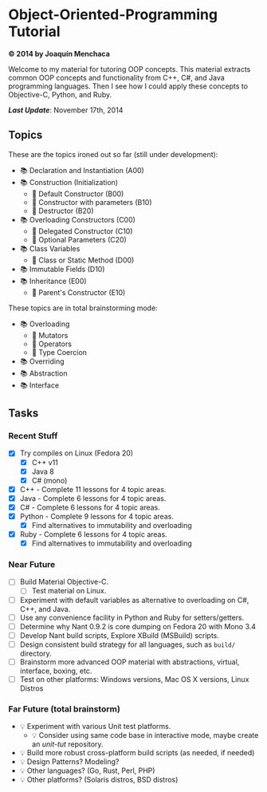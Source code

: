 # Object-Oriented-Programming Tutorial
**© 2014 by Joaquín Menchaca**

Welcome to my material for tutoring OOP concepts.  This material extracts common OOP concepts and functionality from C++, C#, and Java programming languages.  Then I see how I could apply these concepts to Objective-C, Python, and Ruby.

***Last Update***: November 17th, 2014

## Topics

These are the topics ironed out so far (still under development):

* :books: Declaration and Instantiation (A00)
* :books: Construction (Initialization)
   * :green_book: Default Constructor (B00)
   * :green_book: Constructor with parameters (B10)
   * :green_book: Destructor (B20)
* :books: Overloading Constructors (C00)
   * :green_book: Delegated Constructor (C10)
   * :green_book: Optional Parameters (C20)
* :books: Class Variables
   * :green_book: Class or Static Method (D00)
* :books: Immutable Fields (D10)
* :books: Inheritance (E00)
  * :green_book: Parent's Constructor (E10)

These topics are in total brainstorming mode:

* :books: Overloading
   * :green_book: Mutators
   * :green_book: Operators
   * :green_book: Type Coercion
* :books: Overriding
* :books: Abstraction
* :books: Interface

## Tasks

### Recent Stuff

* [x] Try compiles on Linux (Fedora 20)
  * [x] C++ v11
  * [x] Java 8
  * [x] C# (mono)
* [x] C++ - Complete 11 lessons for 4 topic areas.
* [x] Java - Complete 6 lessons for 4 topic areas.
* [x] C# - Complete 6 lessons for 4 topic areas.
* [x] Python - Complete 9 lessons for 4 topic areas.
  * [x] Find alternatives to immutability and overloading
* [x] Ruby - Complete 6 lessons for 4 topic areas.
  * [x] Find alternatives to immutability and overloading

### Near Future

* [ ] Build Material Objective-C.
  * [ ] Test material on Linux.
* [ ] Experiment with default variables as alternative to overloading on C#, C++, and Java.
* [ ] Use any convenience facility in Python and Ruby for setters/getters.
* [ ] Determine why Nant 0.9.2 is core dumping on Fedora 20 with Mono 3.4
* [ ] Develop Nant build scripts, Explore XBuild (MSBuild) scripts.
* [ ] Design consistent build strategy for all languages, such as `build/` directory.
* [ ] Brainstorm more advanced OOP material with abstractions, virtual, interface, boxing, etc.
* [ ] Test on other platforms: Windows versions, Mac OS X versions, Linux Distros

### Far Future (total brainstorm)

* :bulb: Experiment with various Unit test platforms.
  * :bulb: Consider using same code base in interactive mode, maybe create an *unit-tut* repository.
* :bulb: Build more robust cross-platform build scripts (as needed, if needed)
* :bulb: Design Patterns? Modeling?
* :bulb: Other languages? (Go, Rust, Perl, PHP)
* :bulb: Other platforms? (Solaris distros, BSD distros)
